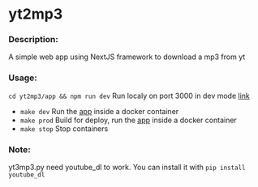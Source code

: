 # yt2mp3

### Description:
A simple web app using NextJS framework to download a mp3 from yt

### Usage:
```cd yt2mp3/app && npm run dev```	Run localy on port 3000 in dev mode [link](http://localhost:3000)

- ```make dev```	Run the [app](http://localhost:3000) inside a docker container
- ```make prod``` Build for deploy, run the [app](http://localhost:4242) inside a docker container
- ```make stop``` Stop containers

### Note:
yt3mp3.py need youtube_dl to work. You can install it with ```pip install youtube_dl```
